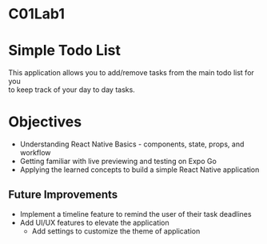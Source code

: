 # C01Lab1

# Simple Todo List
This application allows you to add/remove tasks from the main todo list for you  
to keep track of your day to day tasks.

# Objectives
* Understanding React Native Basics - components, state, props, and workflow
* Getting familiar with live previewing and testing on Expo Go
* Applying the learned concepts to build a simple React Native application

## Future Improvements
* Implement a timeline feature to remind the user of their task deadlines
* Add UI/UX features to elevate the application
  - Add settings to customize the theme of application
